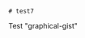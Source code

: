                                                                                                                                                                                                                                                                                                                                                                                              # test7
Test "graphical-gist"